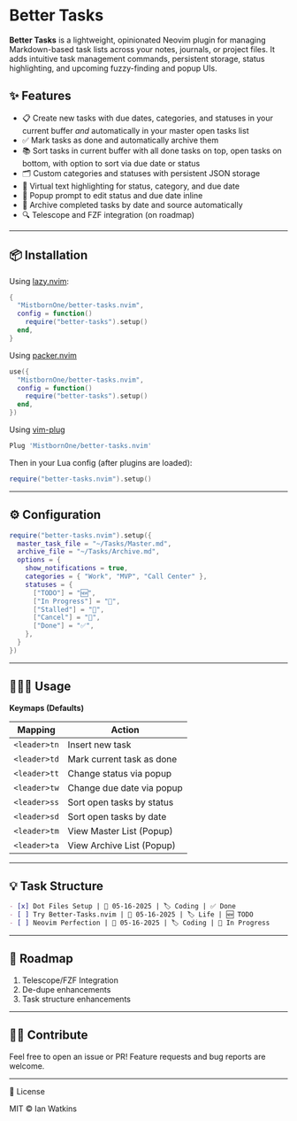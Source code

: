 # Better Tasks

**Better Tasks** is a lightweight, opinionated Neovim plugin for managing Markdown-based task lists across your notes, journals, or project files. It adds intuitive task management commands, persistent storage, status highlighting, and upcoming fuzzy-finding and popup UIs.

## ✨ Features

- 📋 Create new tasks with due dates, categories, and statuses in your current buffer _and_ automatically in your master open tasks list
- ✅ Mark tasks as done and automatically archive them
- 📚 Sort tasks in current buffer with all done tasks on top, open tasks on bottom, with option to sort via due date or status
- 🗂️ Custom categories and statuses with persistent JSON storage
- 🧠 Virtual text highlighting for status, category, and due date
- 📅 Popup prompt to edit status and due date inline
- 📁 Archive completed tasks by date and source automatically
- 🔍 Telescope and FZF integration (on roadmap)

---

## 📦 Installation

Using [lazy.nvim](https://github.com/folke/lazy.nvim):

```lua
{
  "MistbornOne/better-tasks.nvim",
  config = function()
    require("better-tasks").setup()
  end,
}
```

Using [packer.nvim](https://github.com/wbthomason/packer.nvim)

```lua
use({
  "MistbornOne/better-tasks.nvim",
  config = function()
    require("better-tasks").setup()
  end,
})
```

Using [vim-plug](https://github.com/junegunn/vim-plug)

```lua
Plug 'MistbornOne/better-tasks.nvim'

```

Then in your Lua config (after plugins are loaded):

```lua
require("better-tasks.nvim").setup()

```

---

## ⚙️ Configuration

```lua
require("better-tasks.nvim").setup({
  master_task_file = "~/Tasks/Master.md",
  archive_file = "~/Tasks/Archive.md",
  options = {
    show_notifications = true,
    categories = { "Work", "MVP", "Call Center" },
    statuses = {
      ["TODO"] = "🆕",
      ["In Progress"] = "🌱",
      ["Stalled"] = "🛑",
      ["Cancel"] = "🚫",
      ["Done"] = "✅",
    },
  }
})
```

---

## 👨🏼‍💻 Usage

**Keymaps (Defaults)**

| Mapping      | Action                    |
| ------------ | ------------------------- |
| `<leader>tn` | Insert new task           |
| `<leader>td` | Mark current task as done |
| `<leader>tt` | Change status via popup   |
| `<leader>tw` | Change due date via popup |
| `<leader>ss` | Sort open tasks by status |
| `<leader>sd` | Sort open tasks by date   |
| `<leader>tm` | View Master List (Popup)  |
| `<leader>ta` | View Archive List (Popup) |

---

## 💡 Task Structure

```markdown
- [x] Dot Files Setup | 📅 05-16-2025 | 🏷️ Coding | ✅ Done
- [ ] Try Better-Tasks.nvim | 📅 05-16-2025 | 🏷️ Life | 🆕 TODO
- [ ] Neovim Perfection | 📅 05-16-2025 | 🏷️ Coding | 🌱 In Progress
```

---

## 🔧 Roadmap

1. Telescope/FZF Integration
2. De-dupe enhancements
3. Task structure enhancements

---

## 💪🏼 Contribute

Feel free to open an issue or PR! Feature requests and bug reports are welcome.

---

📝 License

MIT © Ian Watkins
